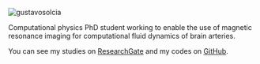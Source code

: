 ![gustavosolcia](http://2.gravatar.com/avatar/0ed0a342e546929d5c6aca04d82068d4)
<br/>

Computational physics PhD student working to enable the use of magnetic resonance imaging for computational fluid dynamics of brain arteries.

You can see my studies on [ResearchGate](https://www.researchgate.net/profile/Gustavo_Solcia) and my codes on [GitHub](https://github.com/GustavoSolcia).
